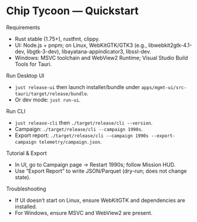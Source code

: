 # Chip Tycoon — Quickstart

Requirements
- Rust stable (1.75+), rustfmt, clippy.
- UI: Node.js + pnpm; on Linux, WebKitGTK/GTK3 (e.g., libwebkit2gtk-4.1-dev, libgtk-3-dev), libayatana-appindicator3, libssl-dev.
- Windows: MSVC toolchain and WebView2 Runtime; Visual Studio Build Tools for Tauri.

Run Desktop UI
- `just release-ui` then launch installer/bundle under `apps/mgmt-ui/src-tauri/target/release/bundle`.
- Or dev mode: `just run-ui`.

Run CLI
- `just release-cli` then `./target/release/cli --version`.
- Campaign: `./target/release/cli --campaign 1990s`.
- Export report: `./target/release/cli --campaign 1990s --export-campaign telemetry/campaign.json`.

Tutorial & Export
- In UI, go to Campaign page → Restart 1990s; follow Mission HUD.
- Use “Export Report” to write JSON/Parquet (dry-run; does not change state).

Troubleshooting
- If UI doesn’t start on Linux, ensure WebKitGTK and dependencies are installed.
- For Windows, ensure MSVC and WebView2 are present.

